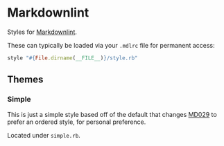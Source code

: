 # Markdownlint

Styles for [Markdownlint](https://github.com/markdownlint/markdownlint).

These can typically be loaded via your `.mdlrc` file for permanent access:

```ruby
style "#{File.dirname(__FILE__)}/style.rb"
```

## Themes

### Simple

This is just a simple style based off of the default that changes
[MD029](https://github.com/markdownlint/markdownlint/blob/main/docs/RULES.md)
to prefer an ordered style, for personal preference.

Located under `simple.rb`.
